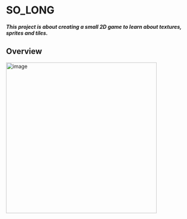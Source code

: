 # SO_LONG

##### This project is about creating a small 2D game to learn about textures, sprites and tiles.

## Overview 
<img width="412" alt="image" src="https://user-images.githubusercontent.com/79991066/126550747-73d46919-6bac-425e-a325-2b1127056d8c.png">

